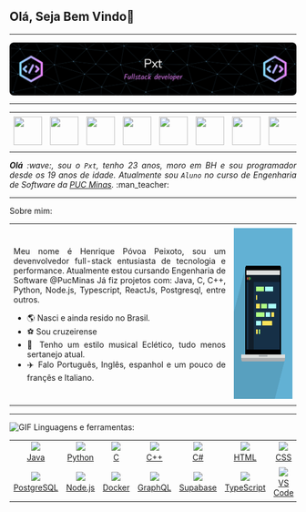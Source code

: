 ## Olá, Seja Bem Vindo👋

</div>

-----

<div>
<img align="center" alt="Header" src="https://github.com/HPxt/HPxt/blob/main/img/Header.png?raw=true"/>
</div>

-----

<div align="center">
<table>
<tr>
 <td align="center" colspan="11"></td>
</tr> 
<tr>
<td><a href="https://github.com/HPxt" target="_blank"><img src="https://joaopauloaramuni.github.io/image/github5.png?raw=true" width="50px" height="50px"/></a>
</td>
<td><a href="https://replit.com/@HenriquePeixot1"><img src="https://joaopauloaramuni.github.io/image/replit3.svg?raw=true" width="50px" height="50px"/></a>
</td>
<td><a href="mailto:hppeixoto14@gmail.com" target="_blank"><img src="https://joaopauloaramuni.github.io/image/gmail3.png?raw=true" width="50px" height="50px"/></a>
</td>
<td><a href="https://wa.me/5533984391959" target="_blank"><img src="https://joaopauloaramuni.github.io/image/wpp2.png?raw=true" width="50px" height="50px"/></a>
</td>
<td><a href="https://www.instagram.com/henriquepeixoto__/" target="_blank"><img src="https://joaopauloaramuni.github.io/image/insta2.png?raw=true" width="50px" height="50px"/></a>
</td>
<td><a href="https://www.linkedin.com/in/henrique-peixoto-/" target="_blank"><img src="https://joaopauloaramuni.github.io/image/linkedin2.png?raw=true" width="50px" height="50px"/></a>
</td>
<td><a href=" target="_blank"><img src="https://joaopauloaramuni.github.io/image/lattes2.png?raw=true" width="50px" height="50px"/></a>
</td>
<!--<td><a href="https://slack.com/app_redirect?channel=UVD9N6VCL"><img src="https://joaopauloaramuni.github.io/image/slack.png?raw=true" width="50px" height="50px"/></a>
</td>-->
<td><a href="https://discordapp.com/users/peixott" target="_blank"><img src="https://joaopauloaramuni.github.io/image/discord2.png?raw=true" width="50px" height="50px"/></a>
</td>
<!--td><a href="https://www.skoob.com.br/perfil/Aramuni" target="_blank"><img src="https://joaopauloaramuni.github.io/image/skoob2.png?raw=true" width="50px" height="50px"/></a>
</td-->
<!--td><a href="https://scholar.google.com.br/citations?user=OARYxSYAAAAJ&hl=pt-BR&oi=ao" target="_blank"><img src="https://joaopauloaramuni.github.io/image/scholar2.png?raw=true" width="50px" height="50px"/></a>
</td>
<td><a href="https://calendly.com/aramuni/" target="_blank"><img src="https://joaopauloaramuni.github.io/image/calendar2.png?raw=true" width="50px" height="50px"/></a>
</td-->
</tr>
<tr>
 <td align="center" colspan="11"></td>
</tr> 
</table>

</div>
<div align="justify">
<i><b>Olá</b> :wave:, sou o <code>Pxt</code>, tenho 23 anos, moro em BH e sou programador desde os 19 anos de idade. Atualmente sou <code>Aluno</code> no curso de Engenharia de Software da <a href="https://www.pucminas.br/" target="_blank">PUC Minas</a>.</i> :man_teacher:<br />
</div>


-----

Sobre mim:
<table>
<tr>
 <td align="center" colspan="2"></td>
</tr> 
<tr>
<td>
<div align="justify">
<p> 
Meu nome é Henrique Póvoa Peixoto, sou um devenvolvedor full-stack entusiasta de tecnologia e performance. Atualmente estou cursando Engenharia de Software @PucMinas
Já fiz projetos com: Java, C, C++, Python, Node.js, Typescript, ReactJs, Postgresql, entre outros.

- :earth_americas: Nasci e ainda resido no Brasil.
- :soccer: Sou cruzeirense
- :musical_note: Tenho um estilo musical Eclético, tudo menos sertanejo atual.
- :airplane: Falo Português, Inglês, espanhol e um pouco de françês e Italiano.
</p>
</div>
</td>
<td>
<div>
<img alt="GIF" src="https://github.com/HPxt/HPxt/blob/main/img/developer.gif?raw=true" width="650x" height="300px"/>
</div>
</td>
</tr>
<tr>
 <td align="center" colspan="2"></td>
</tr> 
</table>

</div>

-----

<img height="20" alt="GIF" src="https://joaopauloaramuni.github.io/image/skills.gif?raw=true"/>&nbsp;Linguagens e ferramentas:

<p align="center">
  <table align="center">
    <tr>
      <td align="center">
        <a href="https://www.java.com/pt-BR/" target="_blank">
          <img width="40" src="https://joaopauloaramuni.github.io/image/java.png?raw=true"><br>Java
        </a>
      </td>
      <td align="center">
        <a href="https://www.python.org/" target="_blank">
          <img width="40" src="https://joaopauloaramuni.github.io/image/python.png?raw=true"><br>Python
        </a>
      </td>
      <td align="center">
        <a href="https://www.open-std.org/jtc1/sc22/wg14/" target="_blank">
          <img width="40" src="https://joaopauloaramuni.github.io/image/c.png?raw=true"><br>C
        </a>
      </td>
      <td align="center">
        <a href="https://isocpp.org/" target="_blank">
          <img width="40" src="https://joaopauloaramuni.github.io/image/cpp.svg?raw=true"><br>C++
        </a>
      </td>
      <td align="center">
        <a href="https://docs.microsoft.com/pt-br/dotnet/csharp/" target="_blank">
          <img width="40" src="https://joaopauloaramuni.github.io/image/csharp.png?raw=true"><br>C#
        </a>
      </td>
      <td align="center">
        <a href="https://www.w3schools.com/html/" target="_blank">
          <img width="40" src="https://joaopauloaramuni.github.io/image/html.svg?raw=true"><br>HTML
        </a>
      </td>
      <td align="center">
        <a href="https://www.w3schools.com/css/" target="_blank">
          <img width="40" src="https://joaopauloaramuni.github.io/image/css.svg?raw=true"><br>CSS
        </a>
      </td>
      <td align="center">
        <a href="https://www.w3schools.com/js/" target="_blank">
          <img width="40" src="https://joaopauloaramuni.github.io/image/js.png?raw=true"><br>JavaScript
        </a>
      </td>
      <td align="center">
        <a href="https://pt-br.reactjs.org/" target="_blank">
          <img width="40" src="https://joaopauloaramuni.github.io/image/react.png?raw=true"><br>React
        </a>
      </td>
      <td align="center">
        <a href="https://www.mysql.com/" target="_blank">
          <img width="40" src="https://joaopauloaramuni.github.io/image/mysql.png?raw=true"><br>MySQL
        </a>
      </td>
    </tr>
    <tr>
      <td align="center">
        <a href="https://www.postgresql.org/" target="_blank">
          <img width="40" src="https://joaopauloaramuni.github.io/image/postgresql.png?raw=true"><br>PostgreSQL
        </a>
      </td>
      <td align="center">
        <a href="https://nodejs.org/en/" target="_blank">
          <img width="40" src="https://joaopauloaramuni.github.io/image/nodejs.png?raw=true"><br>Node.js
        </a>
      </td>
      <td align="center">
        <a href="https://www.docker.com/" target="_blank">
          <img width="40" src="https://joaopauloaramuni.github.io/image/docker.png?raw=true"><br>Docker
        </a>
      </td>
      <td align="center">
        <a href="https://graphql.org/" target="_blank">
          <img width="40" src="https://techstack-generator.vercel.app/graphql-icon.svg"><br>GraphQL
        </a>
      </td>
      <td align="center">
        <a href="https://supabase.com/" target="_blank">
          <img width="40" src="https://skillicons.dev/icons?i=supabase"><br>Supabase
        </a>
      </td>
      <td align="center">
        <a href="https://www.typescriptlang.org/" target="_blank">
          <img width="40" src="https://techstack-generator.vercel.app/ts-icon.svg"><br>TypeScript
        </a>
      </td>
      <td align="center">
        <a href="https://code.visualstudio.com/" target="_blank">
          <img width="40" src="https://joaopauloaramuni.github.io/image/vs.png?raw=true"><br>VS Code
        </a>
      </td>
      <td align="center">
        <a href="https://www.jetbrains.com/idea/" target="_blank">
          <img width="40" src="https://joaopauloaramuni.github.io/image/intellij.png?raw=true"><br>IntelliJ
        </a>
      </td>
      <td align="center">
        <a href="https://aws.amazon.com/pt/sqs/" target="_blank">
          <img width="40" src="https://joaopauloaramuni.github.io/image/sqs.png?raw=true"><br>AWS SQS
        </a>
      </td>
      <td align="center">
        <a href="https://vercel.com" target="_blank">
          <img width="40" src="https://github.com/HPxt/HPxt/blob/main/img/vercel.jpg?raw=true"><br>Vercel
        </a>
      </td>
    </tr>
  </table>
</p>

